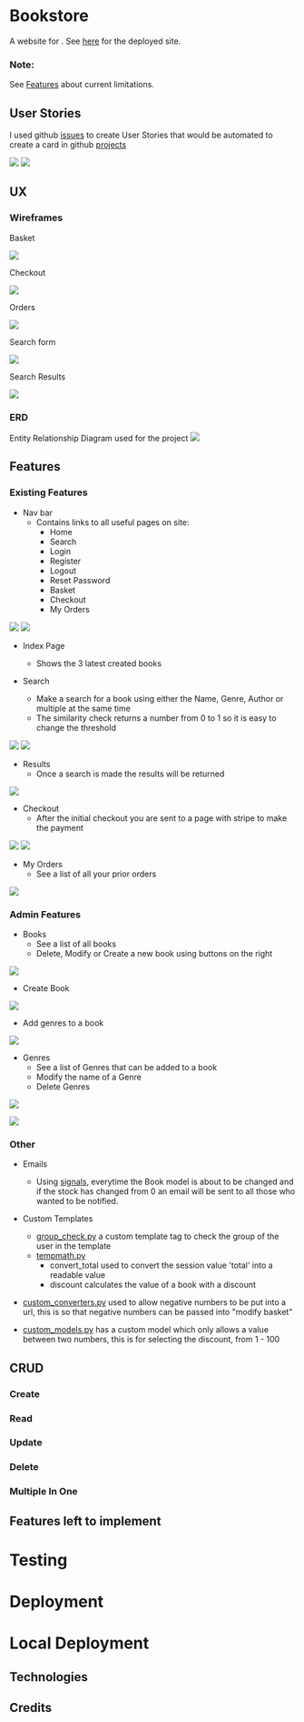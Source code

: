 # Bookstore
A website for  .
See [here]() for the deployed site.

### Note: 
See [Features](#features=left-to-implement) about current limitations.

## User Stories
I used github [issues](https://github.com/edenobrega/ecom-bookstore-5p/issues) to create User Stories that would be automated to create a card in github [projects](https://github.com/edenobrega/ecom-bookstore-5p/projects/1)

![](documentation/User%20Stories/issues_stories.png)
![](documentation/User%20Stories/projects_stories.png)
## UX

### Wireframes
Basket

![](documentation/Wireframes/basket.png)


Checkout

![](documentation/Wireframes/checkout_one.png)


Orders

![](documentation/Wireframes/my_orders.png)


Search form

![](documentation/Wireframes/search.png)


Search Results

![](documentation/Wireframes/results.png)
### ERD
Entity Relationship Diagram used for the project
![](documentation/Wireframes/ERD.png)
## Features

### Existing Features

- Nav bar
    - Contains links to all useful pages on site:
        - Home
        - Search
        - Login
        - Register
        - Logout
        - Reset Password
        - Basket
        - Checkout
        - My Orders

![](documentation/Features/navbar.png)
![](documentation/Features/logged_navbar.png)

- Index Page 
    - Shows the 3 latest created books

- Search
    - Make a search for a book using either the Name, Genre, Author or multiple at the same time
    - The similarity check returns a number from 0 to 1 so it is easy to change the threshold

![](documentation/Features/searchform.png)
![](documentation/Features/searchform_dropdown.png)

- Results
    - Once a search is made the results will be returned

![](documentation/Features/results.png)


- Checkout
    - After the initial checkout you are sent to a page with stripe to make the payment

![](documentation/Features/checkout.png)
![](documentation/Features/checkout_stripe.png)

- My Orders
    - See a list of all your prior orders

![](documentation/Features/my_orders.png)
### Admin Features
- Books
    - See a list of all books
    - Delete, Modify or Create a new book using buttons on the right

![](documentation/Features/admin/admin_books.png)

- Create Book

![](documentation/Features/admin/admin_create_book.png)

- Add genres to a book

![](documentation/Features/admin/admin_add_genres.png)

- Genres
    - See a list of Genres that can be added to a book
    - Modify the name of a Genre
    - Delete Genres

![](documentation/Features/admin/admin_genre_list.png)

![](documentation/Features/admin/admin_modify_genre.png)
### Other
- Emails
    - Using [signals](postoffice/signals.py), everytime the Book model is about to be changed and if the stock has changed from 0 an email will be sent to all those who wanted to be notified.

- Custom Templates
    - [group_check.py](bookstoreadmin/templatetags/group_check.py) a custom template tag to check the group of the user in the template
    - [tempmath.py](basket/templatetags/tempmath.py)
        - convert_total used to convert the session value 'total' into a readable value
        - discount calculates the value of a book with a discount

- [custom_converters.py](basket/custom_converters.py) used to allow negative numbers to be put into a url, this is so that negative numbers can be passed into "modify basket"

- [custom_models.py](books/custom_models.py) has a custom model which only allows a value between two numbers, this is for selecting the discount, from 1 - 100
## CRUD

### Create

### Read

### Update

### Delete

### Multiple In One

## Features left to implement

# Testing

# Deployment

# Local Deployment

## Technologies

## Credits